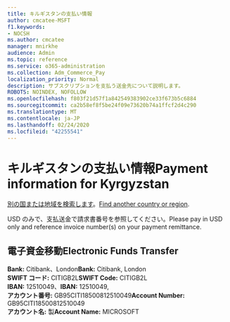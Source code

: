 ```yaml
---
title: キルギスタンの支払い情報
author: cmcatee-MSFT
f1.keywords:
- NOCSH
ms.author: cmcatee
manager: mnirkhe
audience: Admin
ms.topic: reference
ms.service: o365-administration
ms.collection: Adm_Commerce_Pay
localization_priority: Normal
description: サブスクリプションを支払う送金先について説明します。
ROBOTS: NOINDEX, NOFOLLOW
ms.openlocfilehash: f803f21d57f1a842549383902ce33f673b5c6884
ms.sourcegitcommit: ca2b58ef8f5be24f09e73620b74a1ffcf2d4c290
ms.translationtype: MT
ms.contentlocale: ja-JP
ms.lasthandoff: 02/24/2020
ms.locfileid: "42255541"
---
```

# <a name="payment-information-for-kyrgyzstan"></a><span data-ttu-id="dcbd2-103">キルギスタンの支払い情報</span><span class="sxs-lookup"><span data-stu-id="dcbd2-103">Payment information for Kyrgyzstan</span></span>

<span data-ttu-id="dcbd2-104">[別の国または地域を検索します](../billing-and-payments/pay-for-your-subscription.md)。</span><span class="sxs-lookup"><span data-stu-id="dcbd2-104">[Find another country or region](../billing-and-payments/pay-for-your-subscription.md).</span></span> 

<span data-ttu-id="dcbd2-105">USD のみで、支払送金で請求書番号を参照してください。</span><span class="sxs-lookup"><span data-stu-id="dcbd2-105">Please pay in USD only and reference invoice number(s) on your payment remittance.</span></span>

## <a name="electronic-funds-transfer"></a><span data-ttu-id="dcbd2-106">電子資金移動</span><span class="sxs-lookup"><span data-stu-id="dcbd2-106">Electronic Funds Transfer</span></span>

<span data-ttu-id="dcbd2-107">**Bank:** Citibank、London</span><span class="sxs-lookup"><span data-stu-id="dcbd2-107">**Bank:** Citibank, London</span></span>  
<span data-ttu-id="dcbd2-108">**SWIFT コード:** CITIGB2L</span><span class="sxs-lookup"><span data-stu-id="dcbd2-108">**SWIFT Code:** CITIGB2L</span></span>  
<span data-ttu-id="dcbd2-109">**IBAN:** 12510049、</span><span class="sxs-lookup"><span data-stu-id="dcbd2-109">**IBAN:** 12510049,</span></span>  
<span data-ttu-id="dcbd2-110">**アカウント番号:** GB95CITI18500812510049</span><span class="sxs-lookup"><span data-stu-id="dcbd2-110">**Account Number:** GB95CITI18500812510049</span></span>  
<span data-ttu-id="dcbd2-111">**アカウント名:** 製</span><span class="sxs-lookup"><span data-stu-id="dcbd2-111">**Account Name:** MICROSOFT</span></span>  